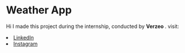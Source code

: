 # Weather App
Hi I made this project during the internship, conducted by <b> Verzeo
</b>.
visit:
<li><a href=
"https://www.linkedin.com/in/nikunj-bhuva-0ba2831a2/">LinkedIn</a>
<li><a href=
"https://www.instagram.com/_nik.bhuva/">Instagram</a>
